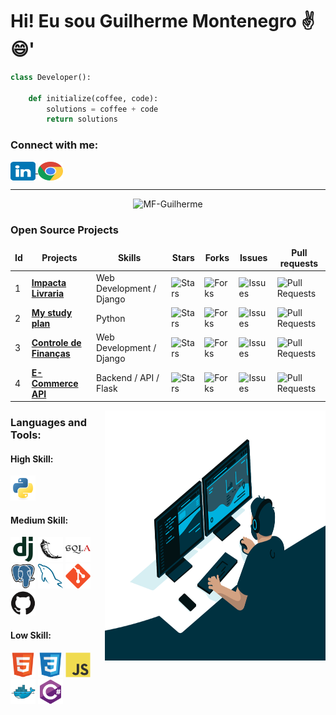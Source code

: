 # Hi! Eu sou Guilherme Montenegro :v::smile:'

```python 
class Developer():

	def initialize(coffee, code):
        solutions = coffee + code
        return solutions
```

<p align="left">
    <h3 align="left">Connect with me:</h3>
    <a href="https://www.linkedin.com/in/guimontenegro/" target="_blank">
        <img align="center" src="linkedin.png" alt="guimontenegro" height="30" width="40" />
    </a>
    <a href="https://guiportfolio.herokuapp.com/" target="_blank">
        <img align="center" src="chrome.png" alt="portfolio" height="30" width="40" target="_blank"/>
    </a>
</p>

---

<p align="center"> <img src="https://komarev.com/ghpvc/?username=MF-Guilherme" alt="MF-Guilherme" /> </p>


<h3>Open Source Projects</h3>
<table>
    <thead align="center">
        <tr border: none;>
            <td><b>Id</b></td>
	    <td><b>Projects</b></td>
	    <td><b>Skills</b></td>
            <td><b>Stars</b></td>
            <td><b>Forks</b></td>
            <td><b>Issues</b></td>
            <td><b>Pull requests</b></td>
        </tr>
    </thead>
    <tbody>
        <tr>
            <td>1</td>
                    <td><a href="https://github.com/MF-Guilherme/livraria-impacta"><b>Impacta Livraria</b></a></td>
            <td>Web Development / Django</td>
                    <td><img alt="Stars" src="https://img.shields.io/github/stars/MF-Guilherme/livraria-impacta?style=flat-square&labelColor=343b41" /></td>
                    <td><img alt="Forks" src="https://img.shields.io/github/forks/MF-Guilherme/livraria-impacta?style=flat-square&labelColor=343b41" /></td>
                    <td><img alt="Issues" src="https://img.shields.io/github/issues/MF-Guilherme/livraria-impacta?style=flat-square&labelColor=343b41" /></td>
                    <td><img alt="Pull Requests" src="https://img.shields.io/github/issues-pr/MF-Guilherme/livraria-impacta?style=flat-square&labelColor=343b41" /></td>
        </tr>
        <tr>
            <td>2</td>
                    <td><a href="https://github.com/MF-Guilherme/my-study-plan"><b>My study plan</b></a></td>
            <td>Python</td>
                    <td><img alt="Stars" src="https://img.shields.io/github/stars/MF-Guilherme/my-study-plan?style=flat-square&labelColor=343b41" /></td>
                    <td><img alt="Forks" src="https://img.shields.io/github/forks/MF-Guilherme/my-study-plan?style=flat-square&labelColor=343b41" /></td>
                    <td><img alt="Issues" src="https://img.shields.io/github/issues/MF-Guilherme/my-study-plan?style=flat-square&labelColor=343b41" /></td>
                    <td><img alt="Pull Requests" src="https://img.shields.io/github/issues-pr/MF-Guilherme/my-study-plan?style=flat-square&labelColor=343b41" /></td>
        </tr>
        <tr>
            <td>3</td>
            <td><a href="https://github.com/MF-Guilherme/Finan.ce"><b>Controle de Finanças</b></a></td>
            <td>Web Development / Django</td>
                <td><img alt="Stars" src="https://img.shields.io/github/stars/MF-Guilherme/Finan.ce?style=flat-square&labelColor=343b41" /></td>
                    <td><img alt="Forks" src="https://img.shields.io/github/forks/MF-Guilherme/Finan.ce?style=flat-square&labelColor=343b41" /></td>
                    <td><img alt="Issues" src="https://img.shields.io/github/issues/MF-Guilherme/Finan.ce?style=flat-square&labelColor=343b41" /></td>
                    <td><img alt="Pull Requests" src="https://img.shields.io/github/issues-pr/MF-Guilherme/Finan.ce?style=flat-square&labelColor=343b41" /></td>
        </tr>
        <tr>
		<td>4</td>
            	<td><a href="https://github.com/MF-Guilherme/impacta-commerce-webapi"><b>E-Commerce API</b></a></td>
		<td> Backend / API / Flask</td>
            	<td><img alt="Stars" src="https://img.shields.io/github/stars/MF-Guilherme/impacta-commerce-webapi?style=flat-square&labelColor=343b41" /></td>
            	<td><img alt="Forks" src="https://img.shields.io/github/forks/MF-Guilherme/impacta-commerce-webapi?style=flat-square&labelColor=343b41" /></td>
            	<td><img alt="Issues" src="https://img.shields.io/github/issues/MF-Guilherme/impacta-commerce-webapi?style=flat-square&labelColor=343b41" /></td>
            	<td><img alt="Pull Requests" src="https://img.shields.io/github/issues-pr/MF-Guilherme/impacta-commerce-webapi?style=flat-square&labelColor=343b41" /></td>
        </tr>
    </tbody>
</table>

 <img align="right" alt="GIF" src="code.gif" width="70%" height="400px" />

<h3 align="left">Languages and Tools:</h3>
    <p align="left">
        <h4 align="left">High Skill:</h4>
        <a href="https://stackshare.io/python" target="_blank"><img src="https://github.com/devicons/devicon/blob/master/icons/python/python-original.svg" alt="python" width="40" height="40" /></a>
        <h4 align="left">Medium Skill:</h4>
        <a href="https://stackshare.io/django" target="_blank"><img src="https://github.com/devicons/devicon/blob/master/icons/django/django-plain.svg" alt="django" width="40" height="40" /></a>
        <a href="https://stackshare.io/flask" target="_blank"><img src="https://github.com/devicons/devicon/blob/master/icons/flask/flask-original.svg" alt="flask" width="40" height="40" /></a>
        <a href="https://stackshare.io/sqlalchemy" target="_blank"><img src="https://github.com/devicons/devicon/blob/master/icons/sqlalchemy/sqlalchemy-original.svg" alt="sqlalchemy" width="40" height="40" /></a>
        <a href="https://stackshare.io/postgresql" target="_blank"><img src="https://github.com/devicons/devicon/blob/master/icons/postgresql/postgresql-original.svg" alt="postgresql" width="40" height="40" /></a>
        <a href="https://stackshare.io/mysql" target="_blank"><img src="https://github.com/devicons/devicon/blob/master/icons/mysql/mysql-original.svg" alt="mysql" width="40" height="40" /></a>
        <a href="https://stackshare.io/git" target="_blank"><img src="https://github.com/devicons/devicon/raw/master/icons/git/git-original.svg" alt="git" width="40" height="40" /></a>
        <a href="https://stackshare.io/github" target="_blank"><img src="https://github.com/devicons/devicon/raw/master/icons/github/github-original.svg" alt="github" width="40" height="40" /></a>
        <h4 align="left">Low Skill:</h4>
        <a href="https://stackshare.io/html5" target="_blank"><img src="https://github.com/devicons/devicon/blob/master/icons/html5/html5-original.svg" alt="html5" width="40" height="40" /></a>       
        <a href="https://stackshare.io/css-3" target="_blank"><img src="https://github.com/devicons/devicon/blob/master/icons/css3/css3-original.svg" alt="css3" width="40" height="40" /></a>   
        <a href="https://stackshare.io/javascript" target="_blank"><img src="https://github.com/devicons/devicon/raw/master/icons/javascript/javascript-original.svg" alt="javascript" width="40" height="40" /></a>
        <a href="https://stackshare.io/docker" target="_blank"><img src="https://github.com/devicons/devicon/raw/master/icons/docker/docker-original.svg" alt="docker" width="40" height="40" /></a>    
        <a href="https://stackshare.io/c-sharp" target="_blank"><img src="https://github.com/devicons/devicon/blob/master/icons/csharp/csharp-original.svg" alt="docker" width="40" height="40" /></a>
    </p>



